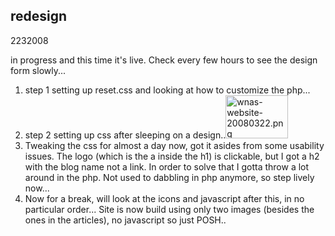 <article><h1>redesign</h1><time><span class="day">22</span><span class="month">3</span><span class="year">2008</span></time><p>in progress and this time it's live. Check every few hours to see the design form slowly...</p><ol><li>step 1 setting up reset.css and looking at how to customize the php...</li><li>step 2 setting up css after sleeping on a design..<a href="http://www.flickr.com/photos/57462165@N00/2354469374" title="View 'wnas-website-20080322.png' on Flickr.com"><img src="http://farm4.static.flickr.com/3037/2354469374_d091c3d915_t.jpg" alt="wnas-website-20080322.png" border="0" width="100" height="69" /></a></li><li>Tweaking the css for almost a day now, got it asides from some usability issues. The logo (which is the a inside the h1) is clickable, but I got a h2 with the blog name not a link. In order to solve that I gotta throw a lot around in the php. Not used to dabbling in php anymore, so step lively now...</li><li>Now for a break, will look at the icons and javascript after this, in no particular order... Site is now build using only two images (besides the ones in the articles), no javascript so just POSH..</li></ol></article>